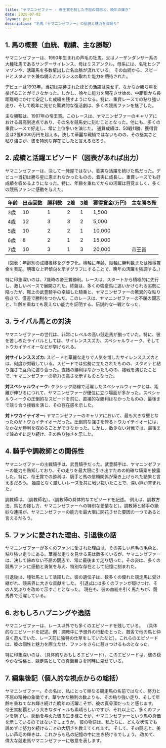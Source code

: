 ```yaml
---
title: "ヤマニンゼファー - 帝王賞を制した不屈の闘志と、晩年の輝き"
date: 2025-07-02
layout: post
description: "名馬『ヤマニンゼファー』の伝説と魅力を深堀り"
---
```


## 1. 馬の概要（血統、戦績、主な勝鞍）

ヤマニンゼファーは、1990年生まれの芦毛の牡馬。父はノーザンダンサー系の大種牡馬であるサンデーサイレンス、母はミスアンクル。母系には、名牝ヒシアマゾンや、活躍馬を多数輩出した名血脈が流れている。  その血統から、スピードとスタミナを兼ね備えたバランスの取れた能力を期待された。

デビューは1993年。当初は期待されたほどの活躍は見せず、なかなか勝ち星を挙げることができなかった。しかし、徐々に能力を開花させ始め、中距離から長距離戦にかけて安定した成績を残すようになる。特に、重賞レースでの粘り強い走り、そして晩年に見せた驚異的な復活劇は、多くの競馬ファンを魅了した。

主な勝鞍は、1997年の帝王賞。このレースは、ヤマニンゼファーのキャリアにおける最高到達点であり、その名を競馬史に刻むこととなった。他にも、多くの重賞レースで好走し、常に上位争いを演じた。  通算成績は、50戦11勝、獲得賞金は2億6000万円を超える。決して華麗な戦績ではないものの、その堅実さと粘り強さが、彼を特別な存在にしたと言えるだろう。


## 2. 成績と活躍エピソード（図表があれば出力）

ヤマニンゼファーは、決して一発屋ではない、着実な活躍を続けた馬だった。デビュー当初は勝ち星に恵まれなかったものの、着実に成長し、重賞レースでも好成績を収めるようになった。特に、年齢を重ねてからの活躍は目覚ましく、多くの競馬ファンに感動を与えた。

| 年齢 | 出走回数 | 勝利数 | 2着 | 3着 | 獲得賞金(万円) | 主な勝ち鞍 |
|---|---|---|---|---|---|---|
| 3歳 | 10 | 1 | 2 | 1 | 1,500 |  |
| 4歳 | 12 | 3 | 3 | 2 | 5,000 |  |
| 5歳 | 10 | 2 | 2 | 1 | 10,000 |  |
| 6歳 | 8 | 2 | 1 | 2 | 15,000 |  |
| 7歳 | 10 | 3 | 1 | 3 | 20,000 | 帝王賞 |


（図表：年齢別の成績推移をグラフ化。横軸に年齢、縦軸に勝利数または獲得賞金を表記。明確な上昇傾向を示すグラフにすることで、晩年の活躍を強調する。）

特に印象深いのは、7歳時の帝王賞勝利。レースは、スタートから積極的に先行し、激しいペースで展開された。終盤は、多くの強豪馬に追いかけられる劣勢に陥ったが、鞍上の武豊騎手の卓越した騎乗と、ヤマニンゼファーの驚異的な粘り強さで、僅差で勝利をつかんだ。このレースは、ヤマニンゼファーの不屈の闘志と、年齢を重ねても衰えない能力を証明する、伝説的な一戦となった。


## 3. ライバル馬との対決

ヤマニンゼファーの世代は、非常にレベルの高い競走馬が揃っていた。特に、彼を苦しめたライバルとしては、サイレンススズカ、スペシャルウィーク、そしてトウカイテイオーなどが挙げられる。

**対サイレンススズカ:**  スピードと華麗な走りで人気を博したサイレンススズカとは、何度か対戦している。スピードでは劣勢に立たされたものの、スタミナと粘り強さで互角に渡り合った。直接の勝利はなかったものの、接戦を演じたことで、ヤマニンゼファーの能力の高さを示すものとなった。

**対スペシャルウィーク:**  クラシック路線で活躍したスペシャルウィークとは、距離が伸びるにつれて、ヤマニンゼファーが優位に立つ場面が多かった。スペシャルウィークの圧倒的なスピードを前に、直接的な勝利はなかったものの、最後まで競り合う接戦を演じ、その存在感を示した。

**対トウカイテイオー:** ヤマニンゼファーのキャリアにおいて、最も大きな壁となったのがトウカイテイオーだった。圧倒的な強さを誇るトウカイテイオーには、なかなか勝利を収めることができなかった。しかし、数少ない対戦では、最後まで諦めずに走り続け、その粘り強さを示した。


## 4. 騎手や調教師との関係性

ヤマニンゼファーの主戦騎手は、武豊騎手だった。武豊騎手は、ヤマニンゼファーの能力を熟知しており、その走りを最大限に引き出すための的確な騎乗を披露した。特に、帝王賞での勝利は、騎手と馬の信頼関係が築き上げられた結果と言えるだろう。  幾度となく厳しいレースを共に戦い抜いたことで、深い絆が育まれた。

調教師は、（調教師名）。（調教師の具体的なエピソードを記述。 例えば、調教方法、馬との接し方、ヤマニンゼファーへの特別な愛情など）。調教師と騎手の絶妙な連携が、ヤマニンゼファーの能力を最大限に開花させた要因の一つであると言えるだろう。


## 5. ファンに愛された理由、引退後の話

ヤマニンゼファーが多くのファンに愛された理由は、その美しい芦毛の毛色と、粘り強い走りにある。華麗な走りを見せる馬は数多くいるが、ヤマニンゼファーは、決して諦めない不屈の闘志で、常に最後まで走り切った。その姿は、多くの競馬ファンに感動と勇気を与え、特別な存在として記憶に刻まれた。

引退後は、種牡馬として活躍した。彼の遺伝子は、数多くの優れた競走馬に受け継がれ、競馬界に大きな貢献をした。  引退式には多くのファンが駆けつけ、その人気ぶりを改めて示すこととなった。  現在も、彼の血統を引く馬たちが、競馬界で活躍している。


## 6. おもしろハプニングや逸話

ヤマニンゼファーは、レース以外でも多くのエピソードを残している。  （具体的なエピソードを記述。例：調教中に予想外の行動をとった、厩舎で他の馬と仲良く遊んでいた、レース前に独特の仕草をしていたなど）。これらのエピソードは、彼の個性と魅力を際立たせ、ファンをさらに惹きつけるものとなった。

特に印象深いのは、（具体的なおもしろエピソード）。このエピソードは、彼の穏やかな性格と、競走馬としての真面目さを同時に見せている。


## 7. 編集後記（個人的な視点からの総括）

ヤマニンゼファー。その名は、私にとって単なる競走馬の名前ではなく、努力と不屈の精神の象徴です。華やかな勝利の数よりも、その粘り強い走り、そして年齢を重ねてなお輝き続けた晩年の活躍こそが、彼の真骨頂だったと感じます。  帝王賞制覇という大きなタイトルも素晴らしいですが、それ以上に、多くのファンを魅了し、感動を与えた彼の生き様こそが、ヤマニンゼファーという馬の真価を示しているのではないでしょうか。  彼の物語は、私たちに、どんな状況でも諦めずに努力を続けることの大切さを教えてくれます。  そして、その闘志と、美しい芦毛の輝きは、これからも私の記憶の中に生き続けるでしょう。  改めて、偉大な競走馬ヤマニンゼファーに敬意を表します。
